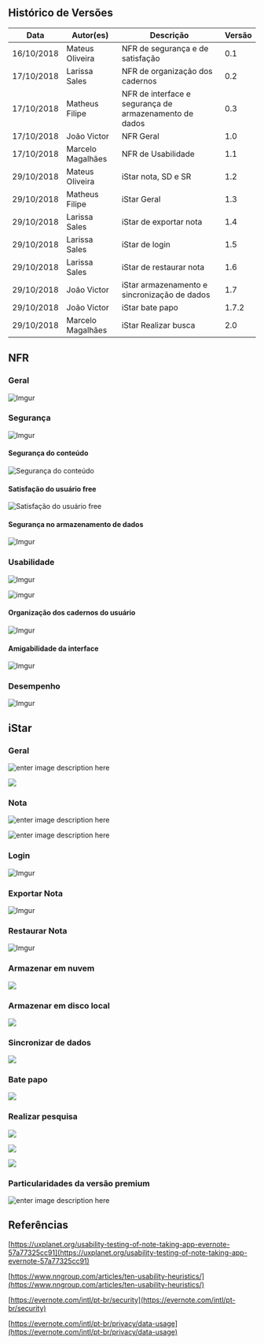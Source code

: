 

## Histórico de Versões

|Data| Autor(es) |Descrição| Versão|
|--|--|--|--|
| 16/10/2018 | Mateus Oliveira  | NFR de segurança e de satisfação | 0.1 |
| 17/10/2018 | Larissa Sales | NFR de organização dos cadernos | 0.2 |
| 17/10/2018 | Matheus Filipe | NFR de interface e segurança de armazenamento de dados | 0.3 |
| 17/10/2018 | João Victor | NFR Geral | 1.0|
| 17/10/2018 | Marcelo Magalhães | NFR de Usabilidade | 1.1 |
| 29/10/2018 | Mateus Oliveira| iStar nota, SD e SR | 1.2 |
| 29/10/2018 | Matheus Filipe | iStar Geral|1.3|
| 29/10/2018 | Larissa Sales | iStar de exportar nota | 1.4 |
| 29/10/2018 | Larissa Sales | iStar de login | 1.5 |
| 29/10/2018 | Larissa Sales | iStar de restaurar nota | 1.6 |
| 29/10/2018 | João Victor | iStar armazenamento e sincronização de dados | 1.7 |
| 29/10/2018 | João Victor | iStar bate papo | 1.7.2 |
| 29/10/2018 | Marcelo Magalhães | iStar Realizar busca | 2.0 |



## NFR

### Geral
![Imgur](https://i.imgur.com/hICZgwT.jpg)

### Segurança
![Imgur](https://i.imgur.com/UgbzWQy.jpg)

#### Segurança do conteúdo
![Segurança do conteúdo](https://i.imgur.com/DZiVsXy.png)

#### Satisfação do usuário free
![Satisfação do usuário free](https://i.imgur.com/HvIosgP.png)

#### Segurança no armazenamento de dados
![Imgur](https://i.imgur.com/8zV2lLE.png)

### Usabilidade
![Imgur](https://i.imgur.com/yFzCSGQ.jpg)

![imgur](https://i.imgur.com/J99s7Nl.png)

#### Organização dos cadernos do usuário
![Imgur](https://i.imgur.com/FTyDMtR.jpg)

#### Amigabilidade da interface
![Imgur](https://i.imgur.com/013HZBS.jpg)

### Desempenho
![Imgur](https://i.imgur.com/Ez9PBPY.jpg)

## iStar

### Geral

![enter image description here](https://i.imgur.com/81ivaaf.jpg)

![](https://i.imgur.com/SBOuWzK.png)

### Nota

![enter image description here](https://i.imgur.com/VYNDkO1.png)

![enter image description here](https://i.imgur.com/hySobTH.png)

### Login

![Imgur](https://i.imgur.com/Nl7ftNu.png)

### Exportar Nota

![Imgur](https://i.imgur.com/IVM3fnd.png)

### Restaurar Nota

![Imgur](https://i.imgur.com/7R6KzeU.png)

### Armazenar em nuvem
![](https://i.imgur.com/rYRpboG.png)

### Armazenar em disco local
![](https://i.imgur.com/kpOgcCF.png)

### Sincronizar de dados

![](https://i.imgur.com/oAvIV7z.png)

### Bate papo
![](https://i.imgur.com/0TnPuOd.png)

### Realizar pesquisa

![](https://i.imgur.com/sDjtZqK.png)

![](https://i.imgur.com/BgR4duf.png)

![](https://i.imgur.com/DzgLTwc.png)

### Particularidades da versão premium
![enter image description here](https://i.imgur.com/sCGtOJg.jpg)


## Referências
[https://uxplanet.org/usability-testing-of-note-taking-app-evernote-57a77325cc91](https://uxplanet.org/usability-testing-of-note-taking-app-evernote-57a77325cc91)

[https://www.nngroup.com/articles/ten-usability-heuristics/](https://www.nngroup.com/articles/ten-usability-heuristics/)

[https://evernote.com/intl/pt-br/security](https://evernote.com/intl/pt-br/security)

[https://evernote.com/intl/pt-br/privacy/data-usage](https://evernote.com/intl/pt-br/privacy/data-usage)
